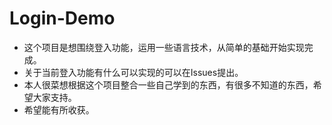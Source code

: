 # Login-Demo
- 这个项目是想围绕登入功能，运用一些语言技术，从简单的基础开始实现完成。
- 关于当前登入功能有什么可以实现的可以在Issues提出。
- 本人很菜想根据这个项目整合一些自己学到的东西，有很多不知道的东西，希望大家支持。
- 希望能有所收获。
